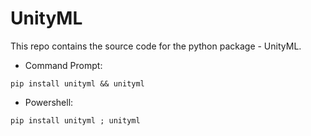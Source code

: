 # UnityML
This repo contains the source code for the python package - UnityML.

- Command Prompt:
```
pip install unityml && unityml
```
- Powershell:
```
pip install unityml ; unityml
```